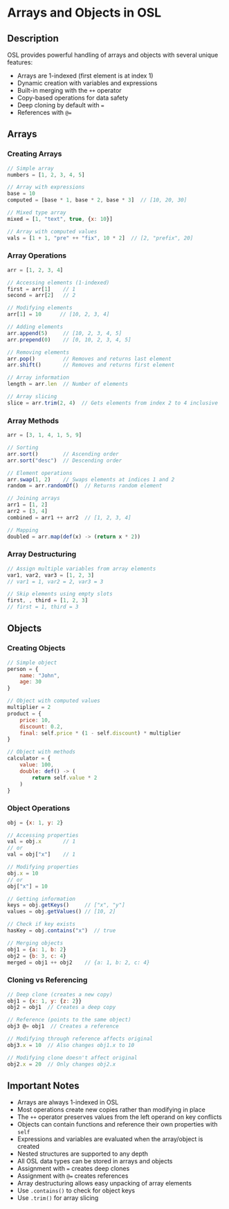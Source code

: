 # Arrays and Objects in OSL

## Description

OSL provides powerful handling of arrays and objects with several unique features:
- Arrays are 1-indexed (first element is at index 1)
- Dynamic creation with variables and expressions
- Built-in merging with the `++` operator
- Copy-based operations for data safety
- Deep cloning by default with `=`
- References with `@=`

## Arrays

### Creating Arrays

```javascript
// Simple array
numbers = [1, 2, 3, 4, 5]

// Array with expressions
base = 10
computed = [base * 1, base * 2, base * 3]  // [10, 20, 30]

// Mixed type array
mixed = [1, "text", true, {x: 10}]

// Array with computed values
vals = [1 + 1, "pre" ++ "fix", 10 * 2]  // [2, "prefix", 20]
```

### Array Operations

```javascript
arr = [1, 2, 3, 4]

// Accessing elements (1-indexed)
first = arr[1]    // 1
second = arr[2]   // 2

// Modifying elements
arr[1] = 10      // [10, 2, 3, 4]

// Adding elements
arr.append(5)     // [10, 2, 3, 4, 5]
arr.prepend(0)    // [0, 10, 2, 3, 4, 5]

// Removing elements
arr.pop()         // Removes and returns last element
arr.shift()       // Removes and returns first element

// Array information
length = arr.len  // Number of elements

// Array slicing
slice = arr.trim(2, 4)  // Gets elements from index 2 to 4 inclusive
```

### Array Methods

```javascript
arr = [3, 1, 4, 1, 5, 9]

// Sorting
arr.sort()        // Ascending order
arr.sort("desc")  // Descending order

// Element operations
arr.swap(1, 2)    // Swaps elements at indices 1 and 2
random = arr.randomOf()  // Returns random element

// Joining arrays
arr1 = [1, 2]
arr2 = [3, 4]
combined = arr1 ++ arr2  // [1, 2, 3, 4]

// Mapping
doubled = arr.map(def(x) -> (return x * 2))
```

### Array Destructuring

```javascript
// Assign multiple variables from array elements
var1, var2, var3 = [1, 2, 3]
// var1 = 1, var2 = 2, var3 = 3

// Skip elements using empty slots
first, , third = [1, 2, 3]
// first = 1, third = 3
```

## Objects

### Creating Objects

```javascript
// Simple object
person = {
    name: "John",
    age: 30
}

// Object with computed values
multiplier = 2
product = {
    price: 10,
    discount: 0.2,
    final: self.price * (1 - self.discount) * multiplier
}

// Object with methods
calculator = {
    value: 100,
    double: def() -> (
        return self.value * 2
    )
}
```

### Object Operations

```javascript
obj = {x: 1, y: 2}

// Accessing properties
val = obj.x       // 1
// or
val = obj["x"]    // 1

// Modifying properties
obj.x = 10
// or
obj["x"] = 10

// Getting information
keys = obj.getKeys()     // ["x", "y"]
values = obj.getValues() // [10, 2]

// Check if key exists
hasKey = obj.contains("x")  // true

// Merging objects
obj1 = {a: 1, b: 2}
obj2 = {b: 3, c: 4}
merged = obj1 ++ obj2    // {a: 1, b: 2, c: 4}
```

### Cloning vs Referencing

```javascript
// Deep clone (creates a new copy)
obj1 = {x: 1, y: {z: 2}}
obj2 = obj1  // Creates a deep copy

// Reference (points to the same object)
obj3 @= obj1  // Creates a reference

// Modifying through reference affects original
obj3.x = 10  // Also changes obj1.x to 10

// Modifying clone doesn't affect original
obj2.x = 20  // Only changes obj2.x
```

## Important Notes

- Arrays are always 1-indexed in OSL
- Most operations create new copies rather than modifying in place
- The `++` operator preserves values from the left operand on key conflicts
- Objects can contain functions and reference their own properties with `self`
- Expressions and variables are evaluated when the array/object is created
- Nested structures are supported to any depth
- All OSL data types can be stored in arrays and objects
- Assignment with `=` creates deep clones
- Assignment with `@=` creates references
- Array destructuring allows easy unpacking of array elements
- Use `.contains()` to check for object keys
- Use `.trim()` for array slicing 